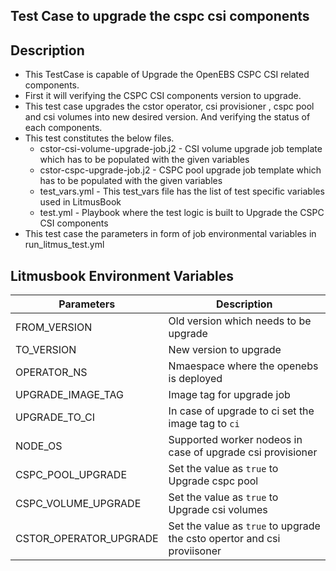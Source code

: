 ## Test Case to upgrade the cspc csi components

## Description
   - This TestCase is capable of Upgrade the OpenEBS CSPC CSI related components.
   - First it will verifying the CSPC CSI components version to upgrade.
   - This test case upgrades the cstor operator, csi provisioner , cspc pool and csi volumes 
     into new desired version. And verifying the status of each components.
   - This test constitutes the below files.
     - cstor-csi-volume-upgrade-job.j2 - CSI volume upgrade job template which has to be populated with the given variables
     - cstor-cspc-upgrade-job.j2 - CSPC pool upgrade job template which has to be populated with the given variables
     - test_vars.yml - This test_vars file has the list of test specific variables used in LitmusBook
     - test.yml - Playbook where the test logic is built to Upgrade the CSPC CSI components
   - This test case the parameters in form of job environmental variables in run_litmus_test.yml

## Litmusbook Environment Variables

| Parameters              | Description                                                |
| ----------------------- | ---------------------------------------------------------- |
| FROM_VERSION            | Old version which needs to be upgrade                      |
| TO_VERSION              | New version to upgrade                                     |
| OPERATOR_NS             | Nmaespace where the openebs is deployed                    |
| UPGRADE_IMAGE_TAG       | Image tag for upgrade job                                  |
| UPGRADE_TO_CI           | In case of upgrade to ci set the image tag to `ci`         |
| NODE_OS                 | Supported worker nodeos in case of upgrade csi provisioner |
| CSPC_POOL_UPGRADE       | Set the value as `true` to Upgrade cspc pool               |
| CSPC_VOLUME_UPGRADE     | Set the value as `true` to Upgrade csi volumes             |
| CSTOR_OPERATOR_UPGRADE  | Set the value as `true` to upgrade the csto opertor and csi proviisoner |
